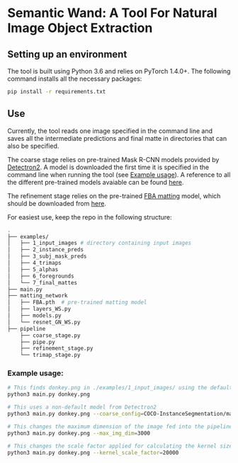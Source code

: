 # Semantic Wand: A Tool For Natural Image Object Extraction

## Setting up an environment
The tool is built using Python 3.6 and relies on PyTorch 1.4.0+. The following command installs all the necessary packages:

```bash
pip install -r requirements.txt
```

## Use
Currently, the tool reads one image specified in the command line and saves all the intermediate predictions and final matte in directories that can also be specified. 

The coarse stage relies on pre-trained Mask R-CNN models provided by [Detectron2](https://github.com/facebookresearch/detectron2). A model is downloaded the first time it is specified in the command line when running the tool (see [Example usage](###Example-usage)). A reference to all the different pre-trained models avaiable can be found [here](https://github.com/facebookresearch/detectron2/tree/master/configs).

The refinement stage relies on the pre-trained [FBA matting](https://github.com/MarcoForte/FBA_Matting) model, which should be downloaded from [here](https://drive.google.com/file/d/1T_oiKDE_biWf2kqexMEN7ObWqtXAzbB1/view).

For easiest use, keep the repo in the following structure:
```bash
.
├── examples/
│   ├── 1_input_images # directory containing input images
│   ├── 2_instance_preds
│   ├── 3_subj_mask_preds
│   ├── 4_trimaps
│   ├── 5_alphas
│   ├── 6_foregrounds
│   └── 7_final_mattes
├── main.py
├── matting_network
│   ├── FBA.pth  # pre-trained matting model
│   ├── layers_WS.py
│   ├── models.py
│   └── resnet_GN_WS.py
├── pipeline
    ├── coarse_stage.py
    ├── pipe.py
    ├── refinement_stage.py
    └── trimap_stage.py
```

### Example usage:
```bash
# This finds donkey.png in ./examples/1_input_images/ using the default Mask R-CNN pre-trained model.
python3 main.py donkey.png

# This uses a non-default model from Detectron2
python3 main.py donkey.png --coarse_config=COCO-InstanceSegmentation/mask_rcnn_R_101_FPN_3x.yaml

# This changes the maximum dimension of the image fed into the pipeline to 3000 pixels (preserving the aspect ratio). To maintain the original input image size, make this value bigger than the largest dimension of the input image.
python3 main.py donkey.png --max_img_dim=3000

# This changes the scale factor applied for calculating the kernel size to 20000. A larger value leads to a smaller kernel size and less erosion/dilation during the trimap stage. (This will be scrapped soon but it's interested to play around with).
python3 main.py donkey.png --kernel_scale_factor=20000
```